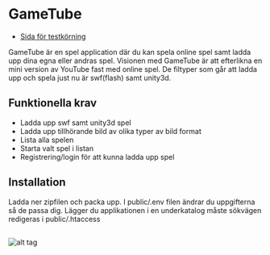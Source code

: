 # GameTube


* [Sida för testkörning](http://45.55.147.164/game/)

GameTube är en spel application där du kan spela online spel samt ladda upp dina egna eller andras spel.
Visionen med GameTube är att efterlikna en mini version av YouTube fast med online spel.
De filtyper som går att ladda upp och spela just nu är swf(flash) samt unity3d.

## Funktionella krav
* Ladda upp swf samt unity3d spel
* Ladda upp tillhörande bild av olika typer av bild format
* Lista alla spelen
* Starta valt spel i listan
* Registrering/login för att kunna ladda upp spel

## Installation
Ladda ner zipfilen och packa upp. I public/.env filen ändrar du uppgifterna så de passa dig.
Lägger du applikationen i en underkatalog måste sökvägen redigeras i public/.htaccess

##
![alt tag](http://www.judins.net/stamp-w3c.png)



